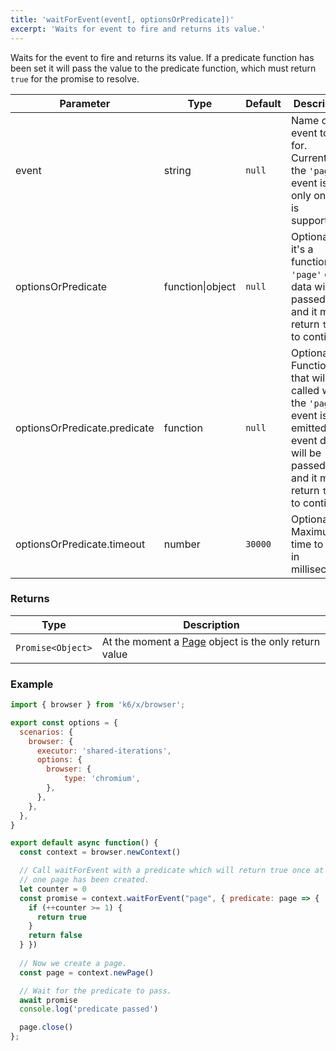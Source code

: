 ```yaml
---
title: 'waitForEvent(event[, optionsOrPredicate])'
excerpt: 'Waits for event to fire and returns its value.'
---
```


Waits for the event to fire and returns its value. If a predicate function has been set it will pass the value to the predicate function, which must return `true` for the promise to resolve.

<TableWithNestedRows>

| Parameter                    | Type             | Default | Description                                                                                                                                           |
|------------------------------|------------------|---------|-------------------------------------------------------------------------------------------------------------------------------------------------------|
| event                        | string           | `null`  | Name of event to wait for. Currently the `'page'` event is the only one that is supported.                                                            |
| optionsOrPredicate           | function\|object | `null`  | Optional. If it's a function, the `'page'` event data will be passed to it and it must return `true` to continue.                                     |
| optionsOrPredicate.predicate | function         | `null`  | Optional. Function that will be called when the `'page'` event is emitted. The event data will be passed to it and it must return `true` to continue. |
| optionsOrPredicate.timeout   | number           | `30000` | Optional. Maximum time to wait in milliseconds.                                                                                                       |

</TableWithNestedRows>

### Returns

| Type               | Description                                                                                           |
|--------------------|-------------------------------------------------------------------------------------------------------|
| `Promise<Object>` | At the moment a [Page](/javascript-api/k6-experimental/browser/page/) object is the only return value |

### Example

<CodeGroup labels={[]}>

```javascript
import { browser } from 'k6/x/browser';

export const options = {
  scenarios: {
    browser: {
      executor: 'shared-iterations',
      options: {
        browser: {
            type: 'chromium',
        },
      },
    },
  },
}

export default async function() {
  const context = browser.newContext()

  // Call waitForEvent with a predicate which will return true once at least
  // one page has been created.
  let counter = 0
  const promise = context.waitForEvent("page", { predicate: page => {
    if (++counter >= 1) {
      return true
    }
    return false
  } })
  
  // Now we create a page.
  const page = context.newPage()

  // Wait for the predicate to pass.
  await promise
  console.log('predicate passed')

  page.close()
};

```

</CodeGroup>
